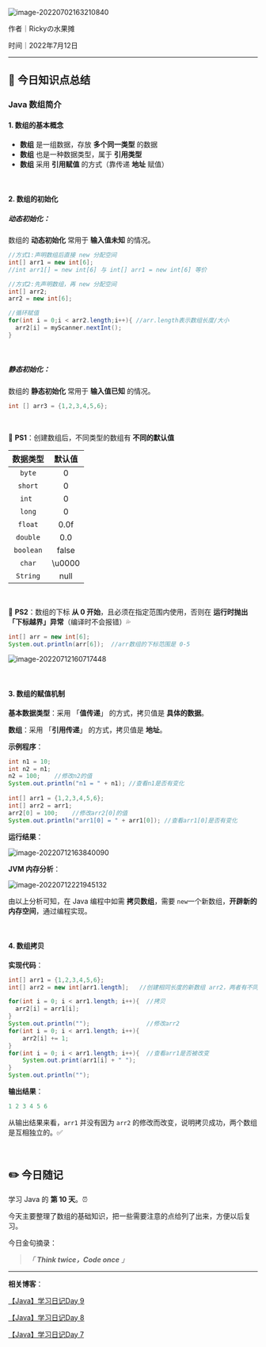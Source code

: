 ![image-20220702163210840](https://tva1.sinaimg.cn/large/e6c9d24ely1h3so0dh978j21du0l80vm.jpg)

作者｜Rickyの水果摊

时间｜2022年7月12日



---

## 🌈 今日知识点总结

###  Java 数组简介

#### 1. 数组的基本概念

+ **数组** 是一组数据，存放 **多个同一类型** 的数据
+ **数组** 也是一种数据类型，属于 **引用类型**
+ **数组** 采用 **引用赋值** 的方式（靠传递 **地址** 赋值）

<br/>

#### 2. 数组的初始化

##### 动态初始化：

数组的 **动态初始化** 常用于 **输入值未知** 的情况。

```java
//方式1:声明数组后直接 new 分配空间
int[] arr1 = new int[6];   
//int arr1[] = new int[6] 与 int[] arr1 = new int[6] 等价

//方式2:先声明数组，再 new 分配空间
int[] arr2;
arr2 = new int[6];

//循环赋值
for(int i = 0;i < arr2.length;i++){ //arr.length表示数组长度/大小
  arr2[i] = myScanner.nextInt();
}
```

<br/>

##### 静态初始化：

数组的 **静态初始化** 常用于 **输入值已知** 的情况。

```java
int [] arr3 = {1,2,3,4,5,6};
```

<br/>

🍉 **PS1**：创建数组后，不同类型的数组有 **不同的默认值**

| 数据类型  | 默认值 |
| :-------: | :----: |
|  `byte`   |   0    |
|  `short`  |   0    |
|  `int `   |   0    |
|  `long`   |   0    |
|  `float`  |  0.0f  |
| `double`  |  0.0   |
| `boolean` | false  |
|  `char`   | \u0000 |
| `String`  |  null  |

<br/>

🍉 **PS2**：数组的下标 **从 0 开始**，且必须在指定范围内使用，否则在 **运行时抛出「下标越界」异常**（编译时不会报错）💦

```java
int[] arr = new int[6];
System.out.println(arr[6]);  //arr数组的下标范围是 0-5
```

![image-20220712160717448](https://tva1.sinaimg.cn/large/e6c9d24ely1h447hll4yvj20xw02c0t0.jpg)

<br/>

#### 3. 数组的赋值机制

**基本数据类型**：采用 「**值传递**」 的方式，拷贝值是 **具体的数据**。

**数组**：采用 「**引用传递**」 的方式，拷贝值是 **地址**。

**示例程序**：

```java
int n1 = 10;
int n2 = n1;
n2 = 100;    //修改n2的值
System.out.println("n1 = " + n1); //查看n1是否有变化
  
int[] arr1 = {1,2,3,4,5,6};
int[] arr2 = arr1;
arr2[0] = 100;    //修改arr2[0]的值
System.out.println("arr1[0] = " + arr1[0]); //查看arr1[0]是否有变化
```

**运行结果**：

![image-20220712163840090](https://tva1.sinaimg.cn/large/e6c9d24ely1h448e7lo3xj20si024wep.jpg)

**JVM 内存分析**：

![image-20220712221945132](https://tva1.sinaimg.cn/large/e6c9d24ely1h44i95c7k1j21o00u0q6e.jpg)

由以上分析可知，在 Java 编程中如需 **拷贝数组**，需要 `new`一个新数组，**开辟新的内存空间**，通过编程实现。

<br/>

#### 4. 数组拷贝

**实现代码**：

```java
int[] arr1 = {1,2,3,4,5,6};
int[] arr2 = new int[arr1.length];   //创建相同长度的新数组 arr2，两者有不同的内存空间

for(int i = 0; i < arr1.length; i++){  //拷贝
  arr2[i] = arr1[i];
}
System.out.println("");                //修改arr2
for(int i = 0; i < arr1.length; i++){
    arr2[i] += 1;
}
for(int i = 0; i < arr1.length; i++){  //查看arr1是否被改变
    System.out.print(arr1[i] + " ");
}
System.out.println("");
```

**输出结果**：

```java
1 2 3 4 5 6
```

从输出结果来看，`arr1` 并没有因为 `arr2` 的修改而改变，说明拷贝成功，两个数组是互相独立的。✅ 

<br/>

## ✏️ 今日随记

学习 Java 的 **第 10 天**。⏰

今天主要整理了数组的基础知识，把一些需要注意的点给列了出来，方便以后复习。

今日金句摘录：

>  *「 **Think twice，Code once** 」*

---

**相关博客**：

[【Java】学习日记Day 9](https://blog.csdn.net/qq_46025844/article/details/125669124?spm=1001.2014.3001.5501)

[【Java】学习日记Day 8](https://blog.csdn.net/qq_46025844/article/details/125649393?spm=1001.2014.3001.5501)

[【Java】学习日记Day 7](https://blog.csdn.net/qq_46025844/article/details/125624935?spm=1001.2014.3001.5502)









